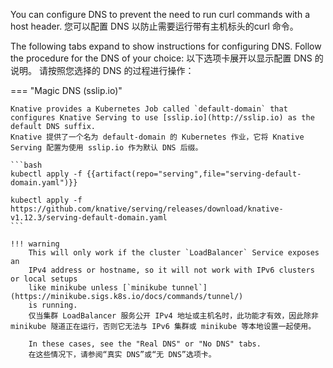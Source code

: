 You can configure DNS to prevent the need to run curl commands with a host header.
您可以配置 DNS 以防止需要运行带有主机标头的curl 命令。

The following tabs expand to show instructions for configuring DNS.
Follow the procedure for the DNS of your choice:
以下选项卡展开以显示配置 DNS 的说明。
请按照您选择的 DNS 的过程进行操作：

=== "Magic DNS (sslip.io)"

    Knative provides a Kubernetes Job called `default-domain` that configures Knative Serving to use [sslip.io](http://sslip.io) as the default DNS suffix.
    Knative 提供了一个名为 default-domain 的 Kubernetes 作业，它将 Knative Serving 配置为使用 sslip.io 作为默认 DNS 后缀。

    ```bash
    kubectl apply -f {{artifact(repo="serving",file="serving-default-domain.yaml")}}

    kubectl apply -f https://github.com/knative/serving/releases/download/knative-v1.12.3/serving-default-domain.yaml
    ```

    !!! warning
        This will only work if the cluster `LoadBalancer` Service exposes an
        IPv4 address or hostname, so it will not work with IPv6 clusters or local setups
        like minikube unless [`minikube tunnel`](https://minikube.sigs.k8s.io/docs/commands/tunnel/)
        is running.
        仅当集群 LoadBalancer 服务公开 IPv4 地址或主机名时，此功能才有效，因此除非 minikube 隧道正在运行，否则它无法与 IPv6 集群或 minikube 等本地设置一起使用。

        In these cases, see the "Real DNS" or "No DNS" tabs.
        在这些情况下，请参阅“真实 DNS”或“无 DNS”选项卡。
